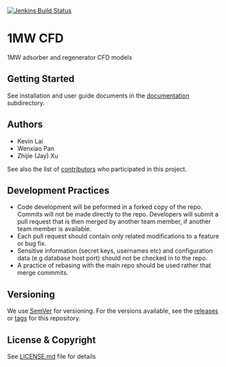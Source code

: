 [![Jenkins Build Status](https://keeling.lbl.gov:8080/buildStatus/icon?job=1mw_cfd)](https://keeling.lbl.gov:8080/job/1mw_cfd)

# 1MW CFD
1MW adsorber and regenerator CFD models

## Getting Started

See installation and user guide documents in the [documentation](./docs) subdirectory.

## Authors

* Kevin Lai
* Wenxiao Pan
* Zhijie (Jay) Xu

See also the list of [contributors](../../contributors) who participated in this project.

## Development Practices

* Code development will be peformed in a forked copy of the repo. Commits will not be 
  made directly to the repo. Developers will submit a pull request that is then merged
  by another team member, if another team member is available.
* Each pull request should contain only related modifications to a feature or bug fix.  
* Sensitive information (secret keys, usernames etc) and configuration data 
  (e.g database host port) should not be checked in to the repo.
* A practice of rebasing with the main repo should be used rather that merge commmits.

## Versioning

We use [SemVer](http://semver.org/) for versioning. For the versions available, 
see the [releases](../../releases) or [tags](../../tags) for this repository. 

## License & Copyright

See [LICENSE.md](LICENSE.md) file for details
